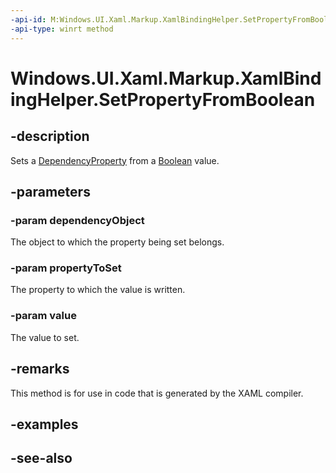 ```yaml
---
-api-id: M:Windows.UI.Xaml.Markup.XamlBindingHelper.SetPropertyFromBoolean(System.Object,Windows.UI.Xaml.DependencyProperty,System.Boolean)
-api-type: winrt method
---
```


<!-- Method syntax
public void SetPropertyFromBoolean(System.Object dependencyObject, Windows.UI.Xaml.DependencyProperty propertyToSet, System.Boolean value)
-->

# Windows.UI.Xaml.Markup.XamlBindingHelper.SetPropertyFromBoolean

## -description
Sets a [DependencyProperty](../windows.ui.xaml/dependencyproperty.md) from a [Boolean](/dotnet/api/system.boolean?view=dotnet-uwp-10.0&preserve-view=true) value.



## -parameters
### -param dependencyObject
The object to which the property being set belongs.

### -param propertyToSet
The property to which the value is written.

### -param value
The value to set.

## -remarks
This method is for use in code that is generated by the XAML compiler.

## -examples

## -see-also

